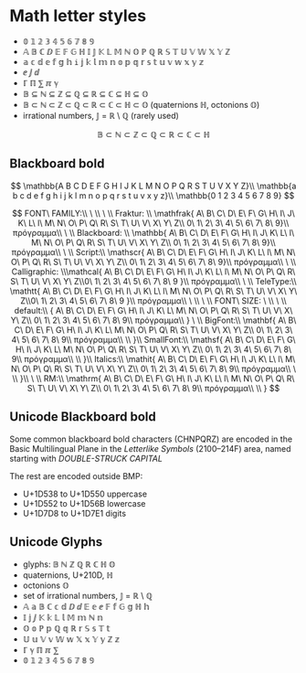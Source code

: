 # Math letter styles

- 𝟘 𝟙 𝟚 𝟛 𝟜 𝟝 𝟞 𝟟 𝟠 𝟡
- 𝔸 𝔹 ℂ ⅅ 𝔼 𝔽 𝔾 ℍ 𝕀 𝕁 𝕂 𝕃 𝕄 ℕ 𝕆 ℙ ℚ ℝ 𝕊 𝕋 𝕌 𝕍 𝕎 𝕏 𝕐 ℤ
- 𝕒 𝕔 𝕕 𝕖 𝕗 𝕘 𝕙 `i` 𝕛 𝕜 𝕝 𝕞 𝕟 𝕠 𝕡 𝕢 𝕣 𝕤 𝕥 𝕦 𝕧 𝕨 𝕩 𝕪 𝕫
- ⅇ ⅉ ⅆ
- ℾ ℿ ⅀ ℼ ℽ
- 𝔹 ⊆ ℕ ⊆ ℤ ⊆ ℚ ⊆ ℝ ⊆ ℂ ⊆ ℍ ⊆ 𝕆
- 𝔹 ⊂ ℕ ⊂ ℤ ⊂ ℚ ⊂ ℝ ⊂ ℂ ⊂ ℍ ⊂ 𝕆 (quaternions ℍ, octonions 𝕆)
- irrational numbers, 𝕁 = ℝ \ ℚ (rarely used)

$$
\mathbb{B} \subset \mathbb{N} \subset \mathbb{Z} \subset 
\mathbb{Q} \subset \mathbb{R} \subset \mathbb{C} \subset \mathbb{H}
$$


## Blackboard bold

$$
\mathbb{A B C D E F G H I J K L M N O P Q R S T U V X Y Z}\\
\mathbb{a b c d e f g h i j k l m n o p q r s t u v x y z}\\
\mathbb{0 1 2 3 4 5 6 7 8 9}
$$



$$
FONT\ FAMILY:\\
\ \\
\ \\
Fraktur:
\\
\mathfrak{
A\ B\ C\ D\ E\ F\ G\ H\ I\ J\ K\ L\ l\ M\ N\ O\ P\ Q\ R\ S\ T\ U\ V\ X\ Y\ Z\\ 0\ 1\ 2\ 3\ 4\ 5\ 6\ 7\ 8\ 9}\\
πρόγραμμα\\
\ \\
Blackboard: \\
\mathbb{
A\ B\ C\ D\ E\ F\ G\ H\ I\ J\ K\ L\ l\ M\ N\ O\ P\ Q\ R\ S\ T\ U\ V\ X\ Y\ Z\\ 0\ 1\ 2\ 3\ 4\ 5\ 6\ 7\ 8\ 9}\\
πρόγραμμα\\
\ \\
Script:\\
\mathscr{
A\ B\ C\ D\ E\ F\ G\ H\ I\ J\ K\ L\ l\ M\ N\ O\ P\ Q\ R\ S\ T\ U\ V\ X\ Y\ Z\\ 0\ 1\ 2\ 3\ 4\ 5\ 6\ 7\ 8\ 9}\\
πρόγραμμα\\
\ \\
Calligraphic:
\\\mathcal{
A\ B\ C\ D\ E\ F\ G\ H\ I\ J\ K\ L\ l\ M\ N\ O\ P\ Q\ R\ S\ T\ U\ V\ X\ Y\ Z\\0\ 1\ 2\ 3\ 4\ 5\ 6\ 7\ 8\ 9 }\\
πρόγραμμα\\
\ \\
TeleType:\\
\mathtt{
A\ B\ C\ D\ E\ F\ G\ H\ I\ J\ K\ L\ l\ M\ N\ O\ P\ Q\ R\ S\ T\ U\ V\ X\ Y\ Z\\0\ 1\ 2\ 3\ 4\ 5\ 6\ 7\ 8\ 9 }\\
πρόγραμμα\\
\ \\
\ \\
FONT\ SIZE:
\ \\
\ \\
default:\\
{
A\ B\ C\ D\ E\ F\ G\ H\ I\ J\ K\ L\ M\ N\ O\ P\ Q\ R\ S\ T\ U\ V\ X\ Y\ Z\\ 0\ 1\ 2\ 3\ 4\ 5\ 6\ 7\ 8\ 9\\
πρόγραμμα\\
}
\ \\
BigFont:\\
\mathbf{
A\ B\ C\ D\ E\ F\ G\ H\ I\ J\ K\ L\ M\ N\ O\ P\ Q\ R\ S\ T\ U\ V\ X\ Y\ Z\\ 0\ 1\ 2\ 3\ 4\ 5\ 6\ 7\ 8\ 9\\
πρόγραμμα\\
\\
}\\
SmallFont:\\
\mathsf{
A\ B\ C\ D\ E\ F\ G\ H\ I\ J\ K\ L\ M\ N\ O\ P\ Q\ R\ S\ T\ U\ V\ X\ Y\ Z\\ 0\ 1\ 2\ 3\ 4\ 5\ 6\ 7\ 8\ 9\\
πρόγραμμα\\
\\
}\\
Italics:\\
\mathit{
A\ B\ C\ D\ E\ F\ G\ H\ I\ J\ K\ L\ l\ M\ N\ O\ P\ Q\ R\ S\ T\ U\ V\ X\ Y\ Z\\ 0\ 1\ 2\ 3\ 4\ 5\ 6\ 7\ 8\ 9\\
πρόγραμμα\\
\ \\ 
}\\
\ \\
RM:\\
\mathrm{
A\ B\ C\ D\ E\ F\ G\ H\ I\ J\ K\ L\ l\ M\ N\ O\ P\ Q\ R\ S\ T\ U\ V\ X\ Y\ Z\\ 0\ 1\ 2\ 3\ 4\ 5\ 6\ 7\ 8\ 9\\
πρόγραμμα\\
\\
}
$$


## Unicode Blackboard bold
Some common blackboard bold characters (CHNPQRZ) 
are encoded in the Basic Multilingual Plane 
in the *Letterlike Symbols* (2100–214F) area, 
named starting with *DOUBLE-STRUCK CAPITAL*

The rest are encoded outside BMP:
- U+1D538 to U+1D550 uppercase
- U+1D552 to U+1D56B lowercase
- U+1D7D8 to U+1D7E1 digits

## Unicode Glyphs
- glyphs: 𝔹 ℕ ℤ ℚ ℝ ℂ ℍ 𝕆
- quaternions, U+210D, ℍ
- octonions 𝕆
- set of irrational numbers, 𝕁 = ℝ \ ℚ
- 𝔸 𝕒 𝔹 ℂ 𝕔 𝕕 ⅅ ⅆ 𝔼 𝕖 ⅇ 𝔽 𝕗 𝔾 𝕘 ℍ 𝕙 
- 𝕀 𝕛 ⅉ 𝕂 𝕜 𝕃 𝕝 𝕄 𝕞 ℕ 𝕟 
- 𝕆 𝕠 ℙ 𝕡 ℚ 𝕢 ℝ 𝕣 𝕊 𝕤 𝕋 𝕥
- 𝕌 𝕦 𝕍 𝕧 𝕎 𝕨 𝕏 𝕩 𝕐 𝕪 ℤ 𝕫
- ℾ ℽ ℿ ℼ ⅀
- 𝟘 𝟙 𝟚 𝟛 𝟜 𝟝 𝟞 𝟟 𝟠 𝟡
